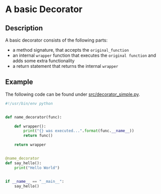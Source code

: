 # A basic Decorator
## Description
A basic decorator consists of the following parts:
- a method signature, that accepts the `original_function`
- an internal `wrapper` function that executes the `original function` and adds some extra functionality
- a return statement that returns the internal `wrapper`

## Example
The following code can be found under [src/decorator_simple.py](https://github.com/jgoerner/PySchool/blob/master/02-decorators/recipes/src/decorator_simple.py).
```python 
#!/usr/bin/env python


def name_decorator(func):

    def wrapper():
        print("{} was executed...".format(func.__name__))
        return func()

    return wrapper


@name_decorator
def say_hello():
    print("Hello World")


if __name__ == "__main__":
    say_hello()
```
